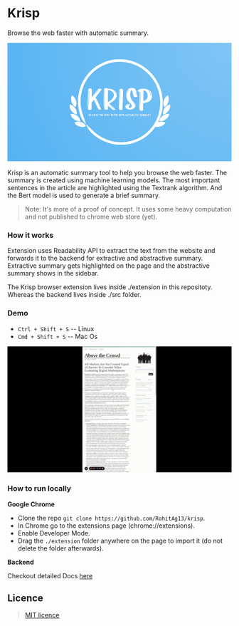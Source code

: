 # Krisp
Browse the web faster with automatic summary.

![Krisp banner](/public/krisp_logo.png)

Krisp is an automatic summary tool to help you browse the web faster. The summary is created using machine learning models. The most important sentences in the article are highlighted using the Textrank algorithm. And the Bert model is used to generate a brief summary.

> Note: It's more of a proof of concept. It uses some heavy computation and not published to chrome web store (yet).

### How it works

Extension uses Readability API to extract the text from the website and forwards it to the backend for extractive and abstractive summary. Extractive summary gets highlighted on the page and the abstractive summary shows in the sidebar.

The Krisp browser extension lives inside ./extension in this repositoty. Whereas the backend lives inside ./src folder.

### Demo

* `Ctrl + Shift + S` -- Linux
* `Cmd + Shift + S` -- Mac Os

![Krisp Workflow](/public/workflow.gif)

### How to run locally


**Google Chrome**

* Clone the repo `git clone https://github.com/RohitAg13/krisp`.
* In Chrome go to the extensions page (chrome://extensions).
* Enable Developer Mode.
* Drag the `./extension` folder anywhere on the page to import it (do not delete the folder afterwards).


**Backend**

Checkout detailed Docs [here](/src/)


## Licence

> [MIT licence](./LICENSE)
